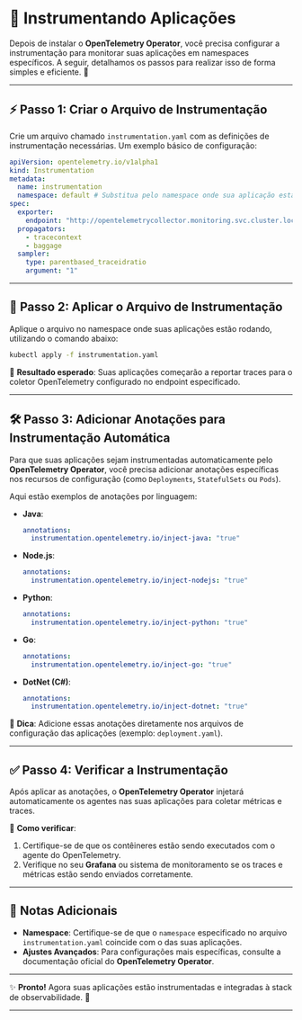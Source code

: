 # 🎯 Instrumentando Aplicações

Depois de instalar o **OpenTelemetry Operator**, você precisa configurar a instrumentação para monitorar suas aplicações em namespaces específicos. A seguir, detalhamos os passos para realizar isso de forma simples e eficiente. 🌟

---

## ⚡ Passo 1: Criar o Arquivo de Instrumentação

Crie um arquivo chamado `instrumentation.yaml` com as definições de instrumentação necessárias. Um exemplo básico de configuração:

```yaml
apiVersion: opentelemetry.io/v1alpha1
kind: Instrumentation
metadata:
  name: instrumentation
  namespace: default # Substitua pelo namespace onde sua aplicação está
spec:
  exporter:
    endpoint: "http://opentelemetrycollector.monitoring.svc.cluster.local:4318"
  propagators:
    - tracecontext
    - baggage
  sampler:
    type: parentbased_traceidratio
    argument: "1"
```

---

## 🚀 Passo 2: Aplicar o Arquivo de Instrumentação

Aplique o arquivo no namespace onde suas aplicações estão rodando, utilizando o comando abaixo:

```bash
kubectl apply -f instrumentation.yaml
```

📌 **Resultado esperado**: Suas aplicações começarão a reportar traces para o coletor OpenTelemetry configurado no endpoint especificado.

---

## 🛠️ Passo 3: Adicionar Anotações para Instrumentação Automática

Para que suas aplicações sejam instrumentadas automaticamente pelo **OpenTelemetry Operator**, você precisa adicionar anotações específicas nos recursos de configuração (como `Deployments`, `StatefulSets` ou `Pods`).

Aqui estão exemplos de anotações por linguagem:

- **Java**:
    
    ```yaml
    annotations:
      instrumentation.opentelemetry.io/inject-java: "true"
    ```
    
- **Node.js**:
    
    ```yaml
    annotations:
      instrumentation.opentelemetry.io/inject-nodejs: "true"
    ```
    
- **Python**:
    
    ```yaml
    annotations:
      instrumentation.opentelemetry.io/inject-python: "true"
    ```
    
- **Go**:
    
    ```yaml
    annotations:
      instrumentation.opentelemetry.io/inject-go: "true"
    ```
    
- **DotNet (C#)**:
    
    ```yaml
    annotations:
      instrumentation.opentelemetry.io/inject-dotnet: "true"
    ```
    

📝 **Dica**: Adicione essas anotações diretamente nos arquivos de configuração das aplicações (exemplo: `deployment.yaml`).

---

## ✅ Passo 4: Verificar a Instrumentação

Após aplicar as anotações, o **OpenTelemetry Operator** injetará automaticamente os agentes nas suas aplicações para coletar métricas e traces.

🎯 **Como verificar**:

1. Certifique-se de que os contêineres estão sendo executados com o agente do OpenTelemetry.
2. Verifique no seu **Grafana** ou sistema de monitoramento se os traces e métricas estão sendo enviados corretamente.

---

## 📝 Notas Adicionais

- **Namespace**: Certifique-se de que o `namespace` especificado no arquivo `instrumentation.yaml` coincide com o das suas aplicações.
- **Ajustes Avançados**: Para configurações mais específicas, consulte a documentação oficial do **OpenTelemetry Operator**.

---

✨ **Pronto!** Agora suas aplicações estão instrumentadas e integradas à stack de observabilidade. 🚀

---
